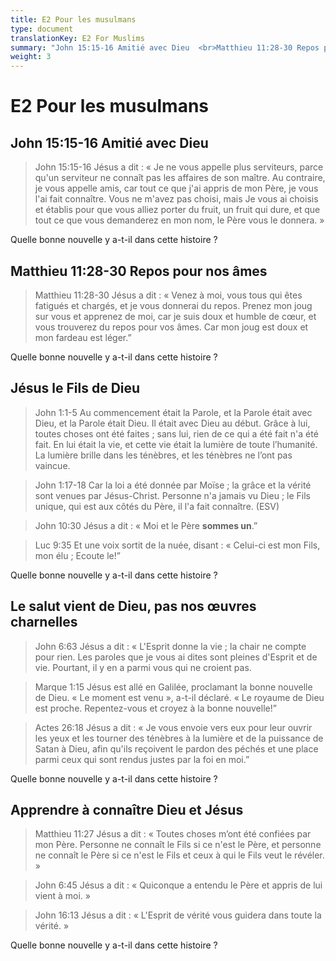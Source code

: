 ```yaml
---
title: E2 Pour les musulmans
type: document
translationKey: E2 For Muslims
summary: "John 15:15-16 Amitié avec Dieu  <br>Matthieu 11:28-30 Repos pour nos âmes  <br>Jésus le Fils de Dieu  <br>Le salut vient de Dieu, pas nos œuvres charnelles  <br>Apprendre à connaître Dieu et Jésus"
weight: 3
---
```

# E2 Pour les musulmans

## John 15:15-16 Amitié avec Dieu

>   John 15:15-16 Jésus a dit : « Je ne vous appelle plus serviteurs, parce qu'un serviteur ne connaît pas les affaires de son maître. Au contraire, je vous appelle amis, car tout ce que j'ai appris de mon Père, je vous l'ai fait connaître. Vous ne m'avez pas choisi, mais Je vous ai choisis et établis pour que vous alliez porter du fruit, un fruit qui dure, et que tout ce que vous demanderez en mon nom, le Père vous le donnera. »

Quelle bonne nouvelle y a-t-il dans cette histoire ?

## Matthieu 11:28-30 Repos pour nos âmes

>   Matthieu 11:28-30 Jésus a dit : « Venez à moi, vous tous qui êtes fatigués et chargés, et je vous donnerai du repos. Prenez mon joug sur vous et apprenez de moi, car je suis doux et humble de cœur, et vous trouverez du repos pour vos âmes. Car mon joug est doux et mon fardeau est léger.”

Quelle bonne nouvelle y a-t-il dans cette histoire ?

## Jésus le Fils de Dieu

>   John 1:1-5 Au commencement était la Parole, et la Parole était avec Dieu, et la Parole était Dieu. Il était avec Dieu au début. Grâce à lui, toutes choses ont été faites ; sans lui, rien de ce qui a été fait n'a été fait. En lui était la vie, et cette vie était la lumière de toute l’humanité. La lumière brille dans les ténèbres, et les ténèbres ne l’ont pas vaincue.

>   John 1:17-18 Car la loi a été donnée par Moïse ; la grâce et la vérité sont venues par Jésus-Christ. Personne n'a jamais vu Dieu ; le Fils unique, qui est aux côtés du Père, il l'a fait connaître. (ESV)

>   John 10:30 Jésus a dit : « Moi et le Père **sommes un**.”

>   Luc 9:35 Et une voix sortit de la nuée, disant : « Celui-ci est mon Fils, mon élu ; Ecoute le!”

Quelle bonne nouvelle y a-t-il dans cette histoire ?

## Le salut vient de Dieu, pas nos œuvres charnelles

>   John 6:63 Jésus a dit : « L'Esprit donne la vie ; la chair ne compte pour rien. Les paroles que je vous ai dites sont pleines d'Esprit et de vie. Pourtant, il y en a parmi vous qui ne croient pas.

>   Marque 1:15 Jésus est allé en Galilée, proclamant la bonne nouvelle de Dieu. « Le moment est venu », a-t-il déclaré. « Le royaume de Dieu est proche. Repentez-vous et croyez à la bonne nouvelle!”

>   Actes 26:18 Jésus a dit : « Je vous envoie vers eux pour leur ouvrir les yeux et les tourner des ténèbres à la lumière et de la puissance de Satan à Dieu, afin qu'ils reçoivent le pardon des péchés et une place parmi ceux qui sont rendus justes par la foi en moi.”

Quelle bonne nouvelle y a-t-il dans cette histoire ?

## Apprendre à connaître Dieu et Jésus

>   Matthieu 11:27 Jésus a dit : « Toutes choses m’ont été confiées par mon Père. Personne ne connaît le Fils si ce n'est le Père, et personne ne connaît le Père si ce n'est le Fils et ceux à qui le Fils veut le révéler. »

>   John 6:45 Jésus a dit : « Quiconque a entendu le Père et appris de lui vient à moi. »

>   John 16:13 Jésus a dit : « L'Esprit de vérité vous guidera dans toute la vérité. »

Quelle bonne nouvelle y a-t-il dans cette histoire ?

